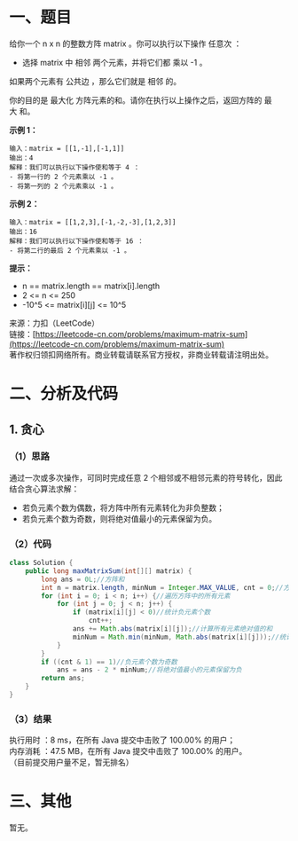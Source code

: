 # 一、题目
给你一个 n x n 的整数方阵 matrix 。你可以执行以下操作 任意次 ：    
- 选择 matrix 中 相邻 两个元素，并将它们都 乘以 -1 。
   
   
如果两个元素有 公共边 ，那么它们就是 相邻 的。   
    
你的目的是 最大化 方阵元素的和。请你在执行以上操作之后，返回方阵的 最大 和。    
   
**示例 1：**   
```
输入：matrix = [[1,-1],[-1,1]]
输出：4
解释：我们可以执行以下操作使和等于 4 ：
- 将第一行的 2 个元素乘以 -1 。
- 将第一列的 2 个元素乘以 -1 。
```
**示例 2：**   
```
输入：matrix = [[1,2,3],[-1,-2,-3],[1,2,3]]
输出：16
解释：我们可以执行以下操作使和等于 16 ：
- 将第二行的最后 2 个元素乘以 -1 。
```
**提示：**    
- n == matrix.length == matrix[i].length
- 2 <= n <= 250
- -10^5 <= matrix[i][j] <= 10^5
     
     
来源：力扣（LeetCode）    
链接：[https://leetcode-cn.com/problems/maximum-matrix-sum](https://leetcode-cn.com/problems/maximum-matrix-sum)     
著作权归领扣网络所有。商业转载请联系官方授权，非商业转载请注明出处。    
# 二、分析及代码    
## 1. 贪心
### （1）思路
通过一次或多次操作，可同时完成任意 2 个相邻或不相邻元素的符号转化，因此结合贪心算法求解：     
- 若负元素个数为偶数，将方阵中所有元素转化为非负整数；
- 若负元素个数为奇数，则将绝对值最小的元素保留为负。
### （2）代码
```java
class Solution {
    public long maxMatrixSum(int[][] matrix) {
        long ans = 0L;//方阵和
        int n = matrix.length, minNum = Integer.MAX_VALUE, cnt = 0;//方阵边长，元素中的最小绝对值，负元素个数
        for (int i = 0; i < n; i++) {//遍历方阵中的所有元素
            for (int j = 0; j < n; j++) {
                if (matrix[i][j] < 0)//统计负元素个数
                    cnt++;
                ans += Math.abs(matrix[i][j]);//计算所有元素绝对值的和
                minNum = Math.min(minNum, Math.abs(matrix[i][j]));//统计元素中的最小绝对值
            }
        }
        if ((cnt & 1) == 1)//负元素个数为奇数
            ans = ans - 2 * minNum;//将绝对值最小的元素保留为负
        return ans;
    }
}
```
### （3）结果
执行用时 ：8 ms，在所有 Java 提交中击败了 100.00% 的用户；    
内存消耗 ：47.5 MB，在所有 Java 提交中击败了 100.00% 的用户。      
（目前提交用户量不足，暂无排名）       
# 三、其他
暂无。  
